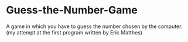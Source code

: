 # Guess-the-Number-Game
A game in which you have to guess the number chosen by the computer.
(my attempt at the first program written by Eric Matthes)
